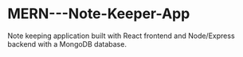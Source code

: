 # MERN---Note-Keeper-App

Note keeping application built with React frontend and Node/Express backend with a MongoDB database. 
